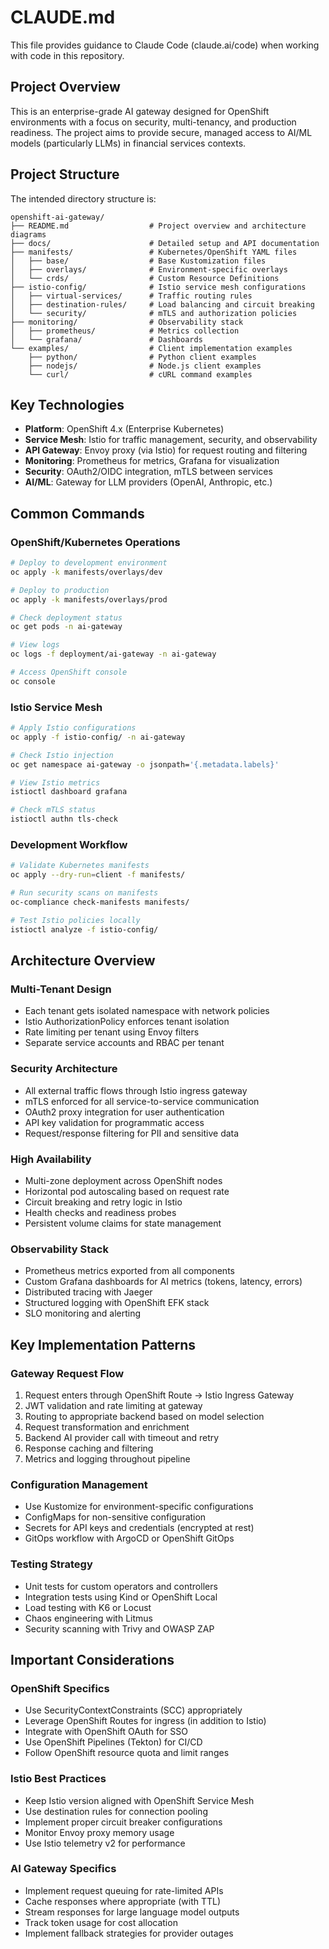 # CLAUDE.md

This file provides guidance to Claude Code (claude.ai/code) when working with code in this repository.

## Project Overview

This is an enterprise-grade AI gateway designed for OpenShift environments with a focus on security, multi-tenancy, and production readiness. The project aims to provide secure, managed access to AI/ML models (particularly LLMs) in financial services contexts.

## Project Structure

The intended directory structure is:
```
openshift-ai-gateway/
├── README.md                  # Project overview and architecture diagrams
├── docs/                      # Detailed setup and API documentation
├── manifests/                 # Kubernetes/OpenShift YAML files
│   ├── base/                  # Base Kustomization files
│   ├── overlays/              # Environment-specific overlays
│   └── crds/                  # Custom Resource Definitions
├── istio-config/              # Istio service mesh configurations
│   ├── virtual-services/      # Traffic routing rules
│   ├── destination-rules/     # Load balancing and circuit breaking
│   └── security/              # mTLS and authorization policies
├── monitoring/                # Observability stack
│   ├── prometheus/            # Metrics collection
│   └── grafana/               # Dashboards
└── examples/                  # Client implementation examples
    ├── python/                # Python client examples
    ├── nodejs/                # Node.js client examples
    └── curl/                  # cURL command examples
```

## Key Technologies

- **Platform**: OpenShift 4.x (Enterprise Kubernetes)
- **Service Mesh**: Istio for traffic management, security, and observability
- **API Gateway**: Envoy proxy (via Istio) for request routing and filtering
- **Monitoring**: Prometheus for metrics, Grafana for visualization
- **Security**: OAuth2/OIDC integration, mTLS between services
- **AI/ML**: Gateway for LLM providers (OpenAI, Anthropic, etc.)

## Common Commands

### OpenShift/Kubernetes Operations
```bash
# Deploy to development environment
oc apply -k manifests/overlays/dev

# Deploy to production
oc apply -k manifests/overlays/prod

# Check deployment status
oc get pods -n ai-gateway

# View logs
oc logs -f deployment/ai-gateway -n ai-gateway

# Access OpenShift console
oc console
```

### Istio Service Mesh
```bash
# Apply Istio configurations
oc apply -f istio-config/ -n ai-gateway

# Check Istio injection
oc get namespace ai-gateway -o jsonpath='{.metadata.labels}'

# View Istio metrics
istioctl dashboard grafana

# Check mTLS status
istioctl authn tls-check
```

### Development Workflow
```bash
# Validate Kubernetes manifests
oc apply --dry-run=client -f manifests/

# Run security scans on manifests
oc-compliance check-manifests manifests/

# Test Istio policies locally
istioctl analyze -f istio-config/
```

## Architecture Overview

### Multi-Tenant Design
- Each tenant gets isolated namespace with network policies
- Istio AuthorizationPolicy enforces tenant isolation
- Rate limiting per tenant using Envoy filters
- Separate service accounts and RBAC per tenant

### Security Architecture
- All external traffic flows through Istio ingress gateway
- mTLS enforced for all service-to-service communication
- OAuth2 proxy integration for user authentication
- API key validation for programmatic access
- Request/response filtering for PII and sensitive data

### High Availability
- Multi-zone deployment across OpenShift nodes
- Horizontal pod autoscaling based on request rate
- Circuit breaking and retry logic in Istio
- Health checks and readiness probes
- Persistent volume claims for state management

### Observability Stack
- Prometheus metrics exported from all components
- Custom Grafana dashboards for AI metrics (tokens, latency, errors)
- Distributed tracing with Jaeger
- Structured logging with OpenShift EFK stack
- SLO monitoring and alerting

## Key Implementation Patterns

### Gateway Request Flow
1. Request enters through OpenShift Route → Istio Ingress Gateway
2. JWT validation and rate limiting at gateway
3. Routing to appropriate backend based on model selection
4. Request transformation and enrichment
5. Backend AI provider call with timeout and retry
6. Response caching and filtering
7. Metrics and logging throughout pipeline

### Configuration Management
- Use Kustomize for environment-specific configurations
- ConfigMaps for non-sensitive configuration
- Secrets for API keys and credentials (encrypted at rest)
- GitOps workflow with ArgoCD or OpenShift GitOps

### Testing Strategy
- Unit tests for custom operators and controllers
- Integration tests using Kind or OpenShift Local
- Load testing with K6 or Locust
- Chaos engineering with Litmus
- Security scanning with Trivy and OWASP ZAP

## Important Considerations

### OpenShift Specifics
- Use SecurityContextConstraints (SCC) appropriately
- Leverage OpenShift Routes for ingress (in addition to Istio)
- Integrate with OpenShift OAuth for SSO
- Use OpenShift Pipelines (Tekton) for CI/CD
- Follow OpenShift resource quota and limit ranges

### Istio Best Practices
- Keep Istio version aligned with OpenShift Service Mesh
- Use destination rules for connection pooling
- Implement proper circuit breaker configurations
- Monitor Envoy proxy memory usage
- Use Istio telemetry v2 for performance

### AI Gateway Specifics
- Implement request queuing for rate-limited APIs
- Cache responses where appropriate (with TTL)
- Stream responses for large language model outputs
- Track token usage for cost allocation
- Implement fallback strategies for provider outages